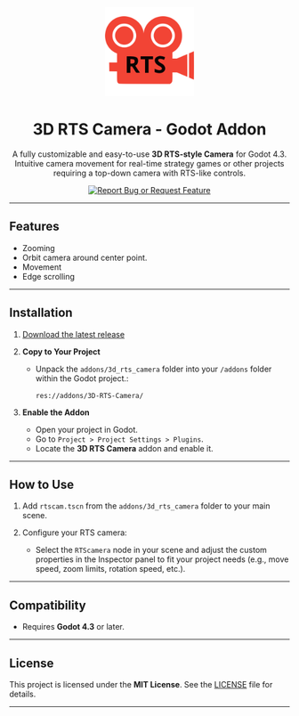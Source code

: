 <div align="center">
	<img src="images/icon.svg" alt="Logo" width="160" height="160">

# 3D RTS Camera - Godot Addon

A fully customizable and easy-to-use **3D RTS-style Camera** for Godot 4.3. Intuitive camera movement for real-time strategy games or other projects requiring a top-down camera with RTS-like controls.

[![Report Bug or Request Feature](https://img.shields.io/badge/Report%20Bug%20or%20Request%20Feature-blue?style=for-the-badge)](https://github.com/EmilHakala/3D-RTS-Camera/issues)
</div>

---

## Features

- Zooming
- Orbit camera around center point.
- Movement
- Edge scrolling

---

## Installation

1. [Download the latest release](https://github.com/emilhakala/3d-rts-camera/releases/latest)
   
2. **Copy to Your Project**
   - Unpack the `addons/3d_rts_camera` folder into your `/addons` folder within the Godot project.:
     ```
     res://addons/3D-RTS-Camera/
     ```
     
3. **Enable the Addon**
   - Open your project in Godot.
   - Go to `Project > Project Settings > Plugins`.
   - Locate the **3D RTS Camera** addon and enable it.

---

## How to Use

1. Add  `rtscam.tscn` from the `addons/3d_rts_camera` folder to your main scene.

2. Configure your RTS camera:
   - Select the `RTScamera` node in your scene and adjust the custom properties in the Inspector panel to fit your project needs (e.g., move speed, zoom limits, rotation speed, etc.).

---

## Compatibility

- Requires **Godot 4.3** or later.

---

## License

This project is licensed under the **MIT License**. See the [LICENSE](LICENSE) file for details.

---
